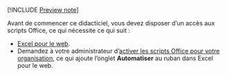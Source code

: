 [!INCLUDE [Preview note](../includes/preview-note.md)]

Avant de commencer ce didacticiel, vous devez disposer d’un accès aux scripts Office, ce qui nécessite ce qui suit :

- [Excel pour le web](https://www.office.com/launch/excel).
- Demandez à votre administrateur d’[activer les scripts Office pour votre organisation](https://support.office.com/article/office-scripts-settings-in-m365-19d3c51a-6ca2-40ab-978d-60fa49554dcf), ce qui ajoute l’onglet **Automatiser** au ruban dans Excel pour le web.